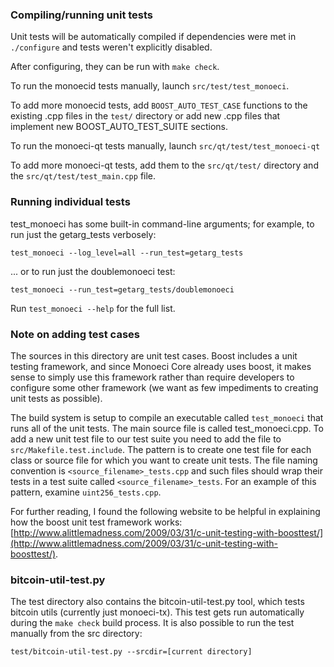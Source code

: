 ### Compiling/running unit tests

Unit tests will be automatically compiled if dependencies were met in `./configure`
and tests weren't explicitly disabled.

After configuring, they can be run with `make check`.

To run the monoecid tests manually, launch `src/test/test_monoeci`.

To add more monoecid tests, add `BOOST_AUTO_TEST_CASE` functions to the existing
.cpp files in the `test/` directory or add new .cpp files that
implement new BOOST_AUTO_TEST_SUITE sections.

To run the monoeci-qt tests manually, launch `src/qt/test/test_monoeci-qt`

To add more monoeci-qt tests, add them to the `src/qt/test/` directory and
the `src/qt/test/test_main.cpp` file.

### Running individual tests

test_monoeci has some built-in command-line arguments; for
example, to run just the getarg_tests verbosely:

    test_monoeci --log_level=all --run_test=getarg_tests

... or to run just the doublemonoeci test:

    test_monoeci --run_test=getarg_tests/doublemonoeci

Run `test_monoeci --help` for the full list.

### Note on adding test cases

The sources in this directory are unit test cases.  Boost includes a
unit testing framework, and since Monoeci Core already uses boost, it makes
sense to simply use this framework rather than require developers to
configure some other framework (we want as few impediments to creating
unit tests as possible).

The build system is setup to compile an executable called `test_monoeci`
that runs all of the unit tests.  The main source file is called
test_monoeci.cpp. To add a new unit test file to our test suite you need 
to add the file to `src/Makefile.test.include`. The pattern is to create 
one test file for each class or source file for which you want to create 
unit tests.  The file naming convention is `<source_filename>_tests.cpp` 
and such files should wrap their tests in a test suite 
called `<source_filename>_tests`. For an example of this pattern, 
examine `uint256_tests.cpp`.

For further reading, I found the following website to be helpful in
explaining how the boost unit test framework works:
[http://www.alittlemadness.com/2009/03/31/c-unit-testing-with-boosttest/](http://www.alittlemadness.com/2009/03/31/c-unit-testing-with-boosttest/).

### bitcoin-util-test.py

The test directory also contains the bitcoin-util-test.py tool, which tests bitcoin utils (currently just monoeci-tx). This test gets run automatically during the `make check` build process. It is also possible to run the test manually from the src directory:

```
test/bitcoin-util-test.py --srcdir=[current directory]

```